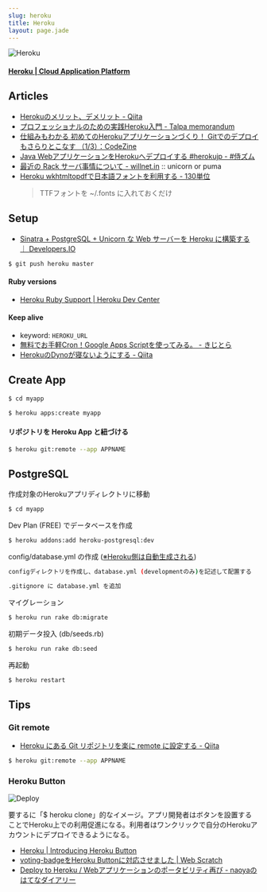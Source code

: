 ```yaml
---
slug: heroku
title: Heroku
layout: page.jade
---
```


![Heroku](/wiki/assets/img/Heroku.png)

#### [Heroku | Cloud Application Platform](https://www.heroku.com/)

## Articles

- [Herokuのメリット、デメリット - Qiita](http://qiita.com/shu_0115/items/0106198f7a0be2f2a509)
- [プロフェッショナルのための実践Heroku入門 - Talpa memorandum](http://kahei.org/blog/2014/09/heroku.html)
- [仕組みもわかる 初めてのHerokuアプリケーションづくり！ Gitでのデプロイもさらりとこなす （1/3）：CodeZine](http://codezine.jp/article/detail/8187)
- [Java WebアプリケーションをHerokuへデプロイする #herokujp - #侍ズム](http://samuraism.jp/diary/2014/10/15/1413361980000.html)
- [最近の Rack サーバ事情について - willnet.in](http://willnet.in/156) :: unicorn or puma
- [Heroku wkhtmltopdfで日本語フォントを利用する - 130単位](http://d.hatena.ne.jp/deeeki/20120902/heroku_wkhtmltopdf_fonts)  
  > TTFフォントを ~/.fonts に入れておくだけ


## Setup

- [Sinatra + PostgreSQL + Unicorn な Web サーバーを Heroku に構築する ｜ Developers.IO](http://dev.classmethod.jp/server-side/ruby-on-rails/sinatra-postgresql-unicorn-on-heroku/)
```bash
$ git push heroku master
```

#### Ruby versions
- [Heroku Ruby Support | Heroku Dev Center](https://devcenter.heroku.com/articles/ruby-support)

#### Keep alive
- keyword: `HEROKU_URL`
- [無料でお手軽Cron！Google Apps Scriptを使ってみる。 - きじとら](http://kijtra.com/article/cron-by-google-apps-script/)
- [HerokuのDynoが寝ないようにする - Qiita](http://qiita.com/hanachin_/items/2f88f6079af0b35ed5e3)


## Create App

```bash
$ cd myapp
```

```bash
$ heroku apps:create myapp
```

#### リポジトリを Heroku App と紐づける
```bash
$ heroku git:remote --app APPNAME
```

## PostgreSQL

作成対象のHerokuアプリディレクトリに移動

```bash
$ cd myapp
```

Dev Plan (FREE) でデータベースを作成

```bash
$ heroku addons:add heroku-postgresql:dev
```

config/database.yml の作成 ([※Heroku側は自動生成される](https://devcenter.heroku.com/articles/ruby-support#build-behavior))
```bash
configディレクトリを作成し、database.yml (developmentのみ)を記述して配置する
```

```bash
.gitignore に database.yml を追加
```

マイグレーション

```bash
$ heroku run rake db:migrate
```

初期データ投入 (db/seeds.rb)

```bash
$ heroku run rake db:seed
```

再起動

```bash
$ heroku restart
```


## Tips

### Git remote
- [Heroku にある Git リポジトリを楽に remote に設定する - Qiita](http://qiita.com/ka_/items/2ad2826329abeb49dfa2)
```bash
$ heroku git:remote --app APPNAME
```

### Heroku Button

![Deploy](https://www.herokucdn.com/deploy/button.png)

要するに「$ heroku clone」的なイメージ。アプリ開発者はボタンを設置することでHeroku上での利用促進になる。利用者はワンクリックで自分のHerokuアカウントにデプロイできるようになる。
- [Heroku | Introducing Heroku Button](https://blog.heroku.com/archives/2014/8/7/heroku-button)
- [voting-badgeをHeroku Buttonに対応させました | Web Scratch](http://efcl.info/2014/08/08/heroku-button/)
- [Deploy to Heroku / Webアプリケーションのポータビリティ再び - naoyaのはてなダイアリー](http://d.hatena.ne.jp/naoya/20140809/1407556488)
